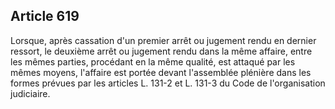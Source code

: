 Article 619
----
Lorsque, après cassation d'un premier arrêt ou jugement rendu en dernier
ressort, le deuxième arrêt ou jugement rendu dans la même affaire, entre les
mêmes parties, procédant en la même qualité, est attaqué par les mêmes moyens,
l'affaire est portée devant l'assemblée plénière dans les formes prévues par les
articles L. 131-2 et L. 131-3 du Code de l'organisation judiciaire.
